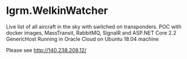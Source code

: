 # Igrm.WelkinWatcher
Live list of all aircraft in the sky with switched on transponders.
POC with docker images, MassTransit, RabbitMQ, SignalR and ASP.NET Core 2.2 GenericHost
Running in Oracle Cloud on Ubuntu 18.04 machine

Please see http://140.238.208.12/

